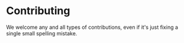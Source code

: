 # Contributing

We welcome any and all types of contributions, even if it's just fixing a single
small spelling mistake.

